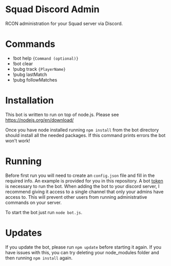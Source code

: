 # Squad Discord Admin
RCON administration for your Squad server via Discord.

# Commands
- !bot help `{Command (optional)}`
- !bot clear
- !pubg track `{PlayerName}`
- !pubg lastMatch 
- !pubg followMatches

# Installation

This bot is written to run on top of node.js. Please see https://nodejs.org/en/download/

Once you have node installed running `npm install` from the bot directory should install all the needed packages. If this command prints errors the bot won't work!

# Running
Before first run you will need to create an `config.json` file and fill in the required info. An example is provided for you in this repository. A bot [token](https://github.com/reactiflux/discord-irc/wiki/Creating-a-discord-bot-&-getting-a-token) is necessary to run the bot. When adding the bot to your discord server, I recommend giving it access to a single channel that only your admins have access to.  This will prevent other users from running administrative commands on your server.

To start the bot just run
`node bot.js`.

# Updates
If you update the bot, please run `npm update` before starting it again. If you have
issues with this, you can try deleting your node_modules folder and then running
`npm install` again.
